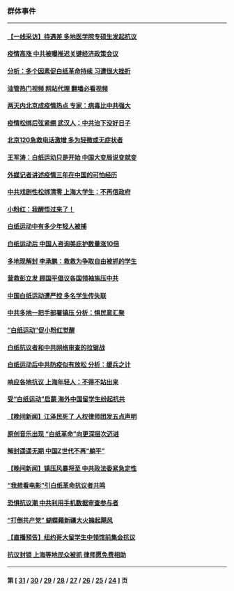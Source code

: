 ### 群体事件
---
#### [【一线采访】待遇差 多地医学院专硕生发起抗议](../../pages/ncid279/n13883914.md?12142045) 
#### [疫情高涨 中共被曝推迟关键经济政策会议](../../pages/ncid279/n13884170.md?12142045) 
#### [分析：多个因素促白纸革命持续 习遭很大挫折](../../pages/ncid279/n13872455.md?12142045) 
#### [油管热门视频 网站代理 翻墙必看视频](http://138.2.39.72:81/youtube.html?epic-marker?12142045)
#### [两天内北京成疫情热点 专家：病毒比中共强大](../../pages/ncid279/n13883440.md?12142045) 
#### [疫情松绑后弦紧绷 武汉人：中共治下没好日子](../../pages/ncid279/n13882348.md?12142045) 
#### [北京120急救电话激增 多为轻微或无症状者](../../pages/ncid279/n13882340.md?12142045) 
#### [王军涛：白纸运动只是开始 中国大变局说变就变](../../pages/ncid279/n13882183.md?12142045) 
#### [外媒记者讲述疫情三年在中国的可怕经历](../../pages/ncid279/n13881853.md?12142045) 
#### [中共戏剧性松绑清零 上海大学生：不再信政府](../../pages/ncid279/n13880836.md?12142045) 
#### [小粉红：我醒悟过来了！](../../pages/ncid279/n13881756.md?12142045) 
#### [白纸运动中有多少年轻人被捕](../../pages/ncid279/n13881065.md?12142045) 
#### [白纸运动后 中国人咨询美庇护数量涨10倍](../../pages/ncid279/n13881172.md?12142045) 
#### [多地现解封 李承鹏：救救为争取自由被抓的学生](../../pages/ncid279/n13876918.md?12142045) 
#### [营救彭立发 顾国平倡议各国领袖施压中共](../../pages/ncid279/n13878701.md?12142045) 
#### [中国白纸运动遭严控 多名学生传失联](../../pages/ncid279/n13878652.md?12142045) 
#### [中共多地一把手部署镇压 分析：惧民意汇聚](../../pages/ncid279/n13878085.md?12142045) 
#### [“白纸运动”促小粉红觉醒](../../pages/ncid279/n13877842.md?12142045) 
#### [白纸抗议者和中共网络审查的拉锯战](../../pages/ncid279/n13877688.md?12142045) 
#### [白纸运动后中共防疫似有放松 分析：缓兵之计](../../pages/ncid279/n13877425.md?12142045) 
#### [响应各地抗议 上海年轻人：不得不站出来](../../pages/ncid279/n13876261.md?12142045) 
#### [受“白纸运动”启蒙 海外中国留学生纷起抗共](../../pages/ncid279/n13876919.md?12142045) 
#### [【晚间新闻】江泽民死了 人权律师团发五点声明](../../pages/ncid279/n13876603.md?12142045) 
#### [原创音乐出现 “白纸革命”向更深层次迈进](../../pages/ncid279/n13876509.md?12142045) 
#### [解封遥遥无期 中国Z世代不再“躺平”](../../pages/ncid279/n13876294.md?12142045) 
#### [【晚间新闻】镇压风暴将至 中共政法委紧急定性](../../pages/ncid279/n13875432.md?12142045) 
#### [“我想看电影”引白纸革命抗议者共鸣](../../pages/ncid279/n13875742.md?12142045) 
#### [恐惧抗议潮 中共利用手机数据审查参与者](../../pages/ncid279/n13875552.md?12142045) 
#### [“打倒共产党” 蝴蝶藉新疆大火搧起飓风](../../pages/ncid279/n13875241.md?12142045) 
#### [【直播预告】纽约哥大留学生中领馆前集会抗议](../../pages/ncid279/n13875540.md?12142045) 
#### [抗议封锁 上海等地民众被抓 律师愿免费相助](../../pages/ncid279/n13875401.md?12142045) 

---
#### 第 [ [31](./31.md?12142045) / [30](./30.md?12142045) / [29](./29.md?12142045) / [28](./28.md?12142045) / [27](./27.md?12142045) / [26](./26.md?12142045) / [25](./25.md?12142045) / [24](./24.md?12142045) ] 页
